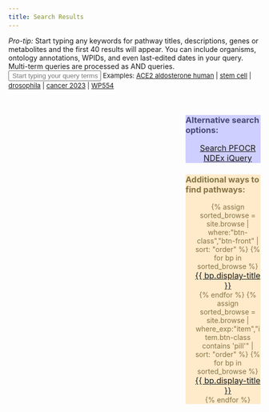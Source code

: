 ```yaml
---
title: Search Results
---
```

<script>
  let hasInputListener = false;
</script>
<script src="/assets/js/simple-jekyll-search-ap.js"></script> 

<script>
  //hide search widget
  document.getElementById("search-widget").style.display = "none";
</script>

<div class="alert alert-primary" role="alert">
  <span title="pro-tip" >
    <i class="fa fa-circle-info"></i>
  </span>
  <i>Pro-tip:</i> Start typing any keywords for pathway titles, descriptions, genes or metabolites and the first 40 results will appear. You can include organisms, ontology annotations, WPIDs, and even last-edited dates in your query. Multi-term queries are processed as AND queries.
</div> 

<div class="search">
  <i class="fa fa-search" aria-hidden="true"></i>
  <input type="text" id="search-input" placeholder="&nbsp;Start typing your query terms here...">
  <span style="font-size: small;">Examples: 
  <a href="search.html?query=ace2 aldosterone human">ACE2 aldosterone human</a> |  
  <a href="search.html?query=stem cell">stem cell</a> |  
  <a href="search.html?query=drosophila">drosophila</a> |  
  <a href="search.html?query=cancer 2023">cancer 2023</a> |  
  <a href="search.html?query=wp554">WP554</a></span>
  <br>
  <img id="loading-gif" src="/assets/img/loading.gif" alt="Loading..." style="display: none;width: 50px;float: left;margin: 25px;">
  <ul id="results-container" style="list-style:none;float:left;width:75%;"></ul>
</div>

<div style="float:right;">
<div class="alert" role="alert" style="width:150px;background-color:#cfcfff;color:#474777;">
  <h3>Alternative search options:</h3> 
  <ul style="list-style:none;margin-left:-5px;text-align:center;">
      <li><a id="pfocr-search" class="btn btn-sm btn-front my-1" style="font-size:medium;width:115px" title="Send query to the Pathway Figure OCR database"
      href=""> Search PFOCR</a></li>
      <li><a class="btn btn-sm btn-front my-1" style="font-size:medium;width:115px" title="Query lists of genes using iQuery"
      href="https://www.ndexbio.org/iquery/" target="_blank"> NDEx iQuery</a></li>
  </ul>
</div> 

<div class="alert" role="alert" style="width:150px;background-color:#ffeaca;color:#857444;">
  <h3>Additional ways to find pathways:</h3> 
  <ul style="list-style:none;margin-left:-5px;text-align:center;">
    {% assign sorted_browse = site.browse | where:"btn-class","btn-front" | sort: "order" %} 
    {% for bp in sorted_browse %}
      <li><a class="btn btn-sm {{bp.btn-class}} my-1" style="font-size:medium;width:105px;" href="{{bp.url}}" title="{{bp.tooltip}}"> {{ bp.display-title }}</a></li>
    {% endfor %}
    {% assign sorted_browse = site.browse | where_exp:"item","item.btn-class contains 'pill'" | sort: "order" %}
    {% for bp in sorted_browse %}
      <li><a class="btn btn-sm {{bp.btn-class}} my-1" style="font-size:medium;width:105px;" href="{{bp.url}}" title="{{bp.tooltip}}"> {{ bp.display-title }}</a></li>
    {% endfor %}   
  </ul>
</div> 
</div>

<script>
SimpleJekyllSearch({
  searchInput: document.getElementById('search-input'),
  resultsContainer: document.getElementById('results-container'),
  json: '/search.json',
  searchResultTemplate: '<table style="border-style:none; padding:0px; margin:0px;"><tr> ' +
        '<td style="width:160px;border-style:none;"><a style="text-decoration:none;" href="{url}" ' + 
        'target="_blank"><img alt="Pathway thumbnail" ' +
         'src="/assets/img/{wpid}/{wpid}-thumb.png"/></a></td>' +
         '<td style="border-style:none;"><a style="font-size:16px;text-decoration:none;color:#1A0DAB;" href="{url}" ' +
         'target="_blank">{title}</a>' +
         '<br/><span style="color:#777777;">{wpid} - {organisms}</span>' +
        '<br/><span style="font-size:13px;">{description}</span>' +
        '<br/><span style="color:#777777;"><i>Last edited: {last-edited}</i></span>' +
        '</td></tr></table>',
  noResultsText: 'No results found',
  limit: 40,
  fuzzy: false,
  exclude: ['url'],
  sortMiddleware: function(a, b) {
    const aNum = parseInt(a.wpid.match(/\d+/)[0]);
    const bNum = parseInt(b.wpid.match(/\d+/)[0]);
    return bNum - aNum;
  }
})
</script>
<script>
function triggerInputEvent() {
  //AP: Support multiple searchboxes and query params
  const searchInput = document.getElementById('search-input')
  const loadingGif = document.getElementById('loading-gif'); // Get the loading gif element
  const searchParams = new URLSearchParams(window.location.search);
  const query = searchParams.get('query');

  loadingGif.style.display = 'block'; // Show the loading gif
  searchInput.value = query; 

  const registerInputPromise = new Promise((resolve) => {
    if (hasInputListener) {
      resolve();
    } else {
      const intervalId = setInterval(() => {
        if (hasInputListener) {
          //console.log("now!")
          clearInterval(intervalId);
          resolve();
        } else {
          //console.log("not yet...")
        }
      }, 100);
    }
  });
  registerInputPromise.then(() => {
    //console.log(query);
    loadingGif.style.display = 'none'; // Hide the loading gif
    searchInput.value = query; 
    const inputEvent = new InputEvent('input', { inputType: 'insertText' });
    searchInput.dispatchEvent(inputEvent);
  });
}
triggerInputEvent();

document.getElementById("pfocr-search").addEventListener("click", function() {
    const formElement = document.getElementById("search-input");
    const url = "https://pfocr.wikipathways.org/search.html?query=" + encodeURIComponent(formElement.value);
    window.open(url, '_blank');
});
</script>